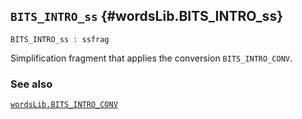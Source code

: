 ## `BITS_INTRO_ss` {#wordsLib.BITS_INTRO_ss}


```
BITS_INTRO_ss : ssfrag
```



Simplification fragment that applies the conversion `BITS_INTRO_CONV`.

### See also

[`wordsLib.BITS_INTRO_CONV`](#wordsLib.BITS_INTRO_CONV)

